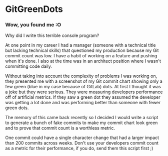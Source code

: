 # GitGreenDots

### Wow, you found me :O 

Why did I write this terrible console program? 

At one point in my career I had a manager (someone with a technical title but lacking technical skills) that questioned my production because my Git commit count was low. I have a habit of working on a feature and pushing when it's done. I also at the time was in an architect position where I wasn't committing code daily. 

Without taking into account the complexity of problems I was working on, they presented me with a screenshot of my Git commit chart showing only a few green (blue in my case because of GitLab) dots. At first I thought it was a joke but they were serious. They were measuring developers performance off of artificial metrics. If they saw a green dot they assumed the developer was getting a lot done and was performing better than someone with fewer green dots.

The memory of this came back recently so I decided I would write a script to generate a bunch of fake commits to make my commit chart look green and to prove that commit count is a worthless metric. 

One commit could have a single character change that had a larger impact than 200 commits across weeks. Don't use your developers commit count as a metric for their performance, if you do, send them this script first ;) 
